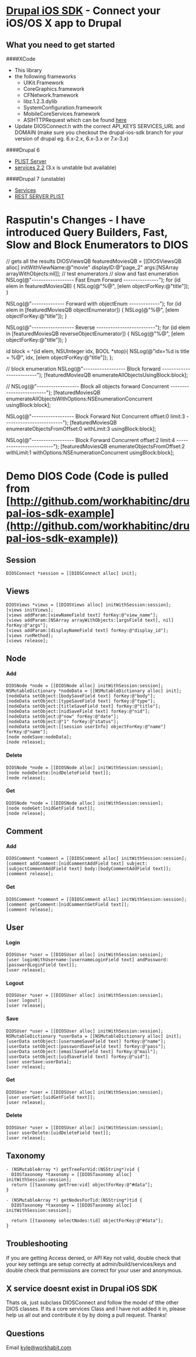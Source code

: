[Drupal iOS SDK](http://workhabit.com) - Connect your iOS/OS X app to Drupal
================================

What you need to get started
---------------------------------------
####XCode
* This library
* the following frameworks
  - UIKit.Framework
  - CoreGraphics.framework
  - CFNetwork.framework
  - libz.1.2.3.dylib
  - SystemConfiguration.framework
  - MobileCoreServices.framework
  * ASIHTTPRequest which can be found [here](http://github.com/pokeb/asi-http-request)
* Update DIOSConnect.h with the correct API_KEYS SERVICES_URL and DOMAIN (make sure you checkout the drupal-ios-sdk branch for your version of drupal eg. 6.x-2.x, 6.x-3.x or 7.x-3.x)

####Drupal 6
* [PLIST Server](http://drupal.org/project/plist_server)
* [services 2.2](http://drupal.org/project/services) (3.x is unstable but available)

####Drupal 7 (unstable)
* [Services](http://github.com/kylebrowning/services)
* [REST SERVER PLIST](http://drupal.org/project/rest_server_plist)

Rasputin's Changes - I have introduced Query Builders, Fast, Slow and Block Enumerators to DIOS
======================
// gets all the results
DIOSViewsQB featuredMoviesQB = [[DIOSViewsQB alloc] initWithViewName:@"movie"
                                                         displayID:@"page_2" 
                                                              args:[NSArray arrayWithObjects:nil]];
// test enumerators
// slow and fast enumeration
NSLog(@"------------------ Fast Enum Forward ---------------");
for (id elem in featuredMoviesQB)   {
    NSLog(@"%@", [elem objectForKey:@"title"]);
}

NSLog(@"-------------- Forward with objectEnum -------------");
for (id elem in [featuredMoviesQB objectEnumerator])  {
    NSLog(@"%@", [elem objectForKey:@"title"]);
}

NSLog(@"------------------ Reverse -------------------------");
for (id elem in [featuredMoviesQB reverseObjectEnumerator]) {
    NSLog(@"%@", [elem objectForKey:@"title"]);
}

id block = ^(id elem, NSUInteger idx, BOOL *stop){
    NSLog(@"idx=%d is title = %@", idx, [elem objectForKey:@"title"]);
};

// block enumeration
NSLog(@"------------------ Block forward -------------------------");
[featuredMoviesQB enumerateAllObjectsUsingBlock:block];

// 
NSLog(@"------------------ Block all objects forward Concurrent -------------------------");
[featuredMoviesQB enumerateAllObjectsWithOptions:NSEnumerationConcurrent usingBlock:block];

NSLog(@"------------------ Block Forward Not Concurrent offset:0 limit:3 -------------------------");
[featuredMoviesQB enumerateObjectsFromOffset:0 withLimit:3 usingBlock:block];

NSLog(@"------------------ Block Forward Concurrent offset:2 limit:4 -------------------------");
[featuredMoviesQB enumerateObjectsFromOffset:2 withLimit:1 withOptions:NSEnumerationConcurrent usingBlock:block];

Demo DIOS Code (Code is pulled from [http://github.com/workhabitinc/drupal-ios-sdk-example](http://github.com/workhabitinc/drupal-ios-sdk-example))
====================== 
Session
--------------------
    DIOSConnect *session = [[DIOSConnect alloc] init];
    
    
Views
-----------------------
    DIOSViews *views = [[DIOSViews alloc] initWithSession:session];
    [views initViews];
    [views addParam:[viewNameField text] forKey:@"view_name"];
    [views addParam:[NSArray arrayWithObjects:[argsField text], nil] forKey:@"args"];
    [views addParam:[displayNameField text] forKey:@"display_id"];
    [views runMethod];
    [views release];

Node
-----------------------
#### Add
    DIOSNode *node = [[DIOSNode alloc] initWithSession:session];
    NSMutableDictionary *nodeData = [[NSMutableDictionary alloc] init];
    [nodeData setObject:[bodySaveField text] forKey:@"body"];
    [nodeData setObject:[typeSaveField text] forKey:@"type"];
    [nodeData setObject:[titleSaveField text] forKey:@"title"];
    [nodeData setObject:[nidSaveField text] forKey:@"nid"];
    [nodeData setObject:@"now" forKey:@"date"];
    [nodeData setObject:@"1" forKey:@"status"];
    [nodeData setObject:[[session userInfo] objectForKey:@"name"] forKey:@"name"];
    [node nodeSave:nodeData];
    [node release];
#### Delete
    DIOSNode *node = [[DIOSNode alloc] initWithSession:session];
    [node nodeDelete:[nidDeleteField text]];
    [node release];
    
#### Get
    DIOSNode *node = [[DIOSNode alloc] initWithSession:session];
    [node nodeGet:[nidGetField text]];
    [node release]; 

Comment
-----------------------
#### Add
    DIOSComment *comment = [[DIOSComment alloc] initWithSession:session];
    [comment addComment:[nidCommentAddField text] subject:[subjectCommentAddField text] body:[bodyCommentAddField text]];
    [comment release]; 
#### Get  
    DIOSComment *comment = [[DIOSComment alloc] initWithSession:session];
    [comment getComment:[nidCommentGetField text]];
    [comment release]; 
  
User
-----------------------
#### Login 
    DIOSUser *user = [[DIOSUser alloc] initWithSession:session];
    [user loginWithUsername:[usernameLoginField text] andPassword:[passwordLoginField text]];
    [user release];
#### Logout
    DIOSUser *user = [[DIOSUser alloc] initWithSession:session];
    [user logout];
    [user release];
#### Save    
    DIOSUser *user = [[DIOSUser alloc] initWithSession:session];
    NSMutableDictionary *userData = [[NSMutableDictionary alloc] init];
    [userData setObject:[usernameSaveField text] forKey:@"name"];
    [userData setObject:[passwordSaveField text] forKey:@"pass"];
    [userData setObject:[emailSaveField text] forKey:@"mail"];
    [userData setObject:[uidSaveField text] forKey:@"uid"];
    [user userSave:userData];
    [user release];
#### Get    
    DIOSUser *user = [[DIOSUser alloc] initWithSession:session];
    [user userGet:[uidGetField text]];
    [user release];

#### Delete    
    DIOSUser *user = [[DIOSUser alloc] initWithSession:session];
    [user userDelete:[uidDeleteField text]];
    [user release];
    
Taxonomy 
------------------------

    - (NSMutableArray *) getTreeForVid:(NSString*)vid {
      DIOSTaxonomy *taxonomy = [[DIOSTaxonomy alloc] initWithSession:session];
      return [[taxonomy getTree:vid] objectForKey:@"#data"];
    }

    - (NSMutableArray *) getNodesForTid:(NSString*)tid {
      DIOSTaxonomy *taxonomy = [[DIOSTaxonomy alloc] initWithSession:session];
      
      return [[taxonomy selectNodes:tid] objectForKey:@"#data"];
    }
  
Troubleshooting
----------
If you are getting Access denied, or API Key not valid, double check that your key settings are setup correctly at admin/build/services/keys and double check that permissions are correct for your user and anonymous.

X service doesnt exist in Drupal iOS SDK
----------
Thats ok, just subclass DIOSConnect and follow the model of tthe other DIOS classes. If its a core services Class and I have not added it in, please help us all out and contribute it by by doing a pull request. Thanks!

Questions
----------
Email kyle@workhabit.com
